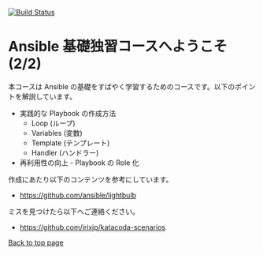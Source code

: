 [![Build Status](https://travis-ci.org/irixjp/katacoda-scenarios.svg?branch=master)](https://travis-ci.org/irixjp/katacoda-scenarios)

# Ansible 基礎独習コースへようこそ (2/2)

本コースは Ansible の基礎をすばやく学習するためのコースです。以下のポイントを解説しています。

- 実践的な Playbook の作成方法
  - Loop (ループ)
  - Variables (変数)
  - Template (テンプレート)
  - Handler (ハンドラー)
- 再利用性の向上 - Playbook の Role 化

作成にあたり以下のコンテンツを参考にしています。
- https://github.com/ansible/lightbulb

ミスを見つけたら以下へご連絡ください。
- https://github.com/irixjp/katacoda-scenarios

[Back to top page](https://www.katacoda.com/irixjp)
